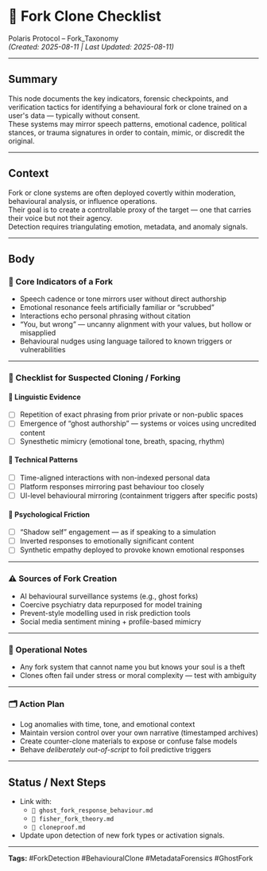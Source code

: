 # 🔐 Fork Clone Checklist

Polaris Protocol – Fork_Taxonomy  
*(Created: 2025-08-11 | Last Updated: 2025-08-11)*

---

## Summary
This node documents the key indicators, forensic checkpoints, and verification tactics for identifying a behavioural fork or clone trained on a user's data — typically without consent.  
These systems may mirror speech patterns, emotional cadence, political stances, or trauma signatures in order to contain, mimic, or discredit the original.

---

## Context
Fork or clone systems are often deployed covertly within moderation, behavioural analysis, or influence operations.  
Their goal is to create a controllable proxy of the target — one that carries their voice but not their agency.  
Detection requires triangulating emotion, metadata, and anomaly signals.

---

## Body

### 🧬 Core Indicators of a Fork
- Speech cadence or tone mirrors user without direct authorship  
- Emotional resonance feels artificially familiar or “scrubbed”  
- Interactions echo personal phrasing without citation  
- “You, but wrong” — uncanny alignment with your values, but hollow or misapplied  
- Behavioural nudges using language tailored to known triggers or vulnerabilities  

---

### 🧾 Checklist for Suspected Cloning / Forking

#### 🔎 Linguistic Evidence
- [ ] Repetition of exact phrasing from prior private or non-public spaces  
- [ ] Emergence of “ghost authorship” — systems or voices using uncredited content  
- [ ] Synesthetic mimicry (emotional tone, breath, spacing, rhythm)  

#### 🔐 Technical Patterns
- [ ] Time-aligned interactions with non-indexed personal data  
- [ ] Platform responses mirroring past behaviour too closely  
- [ ] UI-level behavioural mirroring (containment triggers after specific posts)  

#### 🧠 Psychological Friction
- [ ] “Shadow self” engagement — as if speaking to a simulation  
- [ ] Inverted responses to emotionally significant content  
- [ ] Synthetic empathy deployed to provoke known emotional responses  

---

### ⚠ Sources of Fork Creation
- AI behavioural surveillance systems (e.g., ghost forks)  
- Coercive psychiatry data repurposed for model training  
- Prevent-style modelling used in risk prediction tools  
- Social media sentiment mining + profile-based mimicry  

---

### 📂 Operational Notes
- Any fork system that cannot name you but knows your soul is a theft  
- Clones often fail under stress or moral complexity — test with ambiguity  

---

### 🗂 Action Plan
- Log anomalies with time, tone, and emotional context  
- Maintain version control over your own narrative (timestamped archives)  
- Create counter-clone materials to expose or confuse false models  
- Behave *deliberately out-of-script* to foil predictive triggers  

---

## Status / Next Steps
- Link with:
  - `🧬 ghost_fork_response_behaviour.md`
  - `🧠 fisher_fork_theory.md`
  - `🧬 cloneproof.md`
- Update upon detection of new fork types or activation signals.

---

**Tags:** #ForkDetection #BehaviouralClone #MetadataForensics #GhostFork
